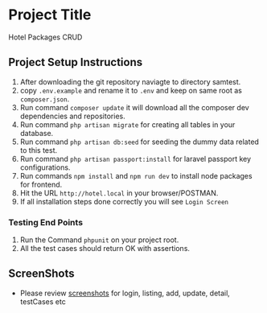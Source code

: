 # Project Title

Hotel Packages CRUD

## Project Setup Instructions

1. After downloading the git repository naviagte to directory samtest.
2. copy `.env.example` and rename it to `.env` and keep on same root as `composer.json`.
4. Run command `composer update` it will download all the composer dev dependencies and repositories.
5. Run command `php artisan migrate` for creating all tables in your database.
6. Run command `php artisan db:seed` for seeding the dummy data related to this test.
7. Run command `php artisan passport:install` for laravel passport key configurations.
8. Run commands `npm install` and `npm run dev` to install node packages for frontend.
7. Hit the URL `http://hotel.local` in your browser/POSTMAN.
9. If all installation steps done correctly you will see `Login Screen`

### Testing End Points

1. Run the Command `phpunit` on your project root.
5. All the test cases should return OK with assertions.

## ScreenShots

* Please review [screenshots](https://github.com/faisalsiddiq87/HotelPackages/tree/master/screenshots) for login, listing, add, update, detail, testCases etc